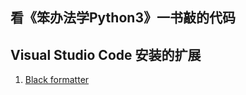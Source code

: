 ## 看《笨办法学Python3》一书敲的代码

## Visual Studio Code 安装的扩展

1. [Black formatter](https://marketplace.visualstudio.com/items?itemName=ms-python.black-formatter)
